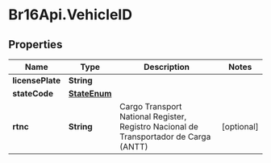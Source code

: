 # Br16Api.VehicleID

## Properties
Name | Type | Description | Notes
------------ | ------------- | ------------- | -------------
**licensePlate** | **String** |  | 
**stateCode** | [**StateEnum**](StateEnum.md) |  | 
**rtnc** | **String** | Cargo Transport National Register, Registro Nacional de Transportador de Carga (ANTT) | [optional] 


